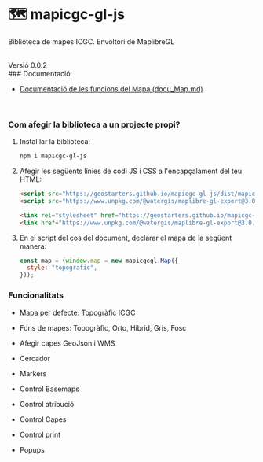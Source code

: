 # 🗺 mapicgc-gl-js

Biblioteca de mapes ICGC. Envoltori de MaplibreGL

<br>
Versió 0.0.2

<br>
### Documentació:

- [Documentació de les funcions del Mapa (docu_Map.md)](docu_Map.md)

<br>

### Com afegir la biblioteca a un projecte propi?

1. Instal·lar la biblioteca:

    ```bash
    npm i mapicgc-gl-js
    ```

2. Afegir les següents línies de codi JS i CSS a l'encapçalament del teu HTML:

    ```html
    <script src="https://geostarters.github.io/mapicgc-gl-js/dist/mapicgc-gl.js"></script>
    <script src="https://www.unpkg.com/@watergis/maplibre-gl-export@3.0.1/dist/maplibre-gl-export.umd.js"></script>

    <link rel="stylesheet" href="https://geostarters.github.io/mapicgc-gl-js/dist/mapicgc-gl.css" />
    <link href="https://www.unpkg.com/@watergis/maplibre-gl-export@3.0.1/dist/maplibre-gl-export.css" rel="stylesheet" />
    ```

3. En el script del cos del document, declarar el mapa de la següent manera:

    ```javascript
    const map = (window.map = new mapicgcgl.Map({
      style: "topografic",
    }));
    ```

### Funcionalitats

- Mapa per defecte: Topogràfic ICGC
- Fons de mapes: Topogràfic, Orto, Híbrid, Gris, Fosc

- Afegir capes GeoJson i WMS
- Cercador

- Markers

- Control Basemaps

- Control atribució

- Control Capes

- Control print

- Popups
